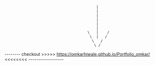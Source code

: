                                               |
                                              |
                                              |
                                              |
                                              |
                                              |    
                                          \   |    /
                                           \  |   /
                                            \   /
                                             \ /

-------- checkout >>>>>  https://omkarhiwale.github.io/Portfolio_omkar/  <<<<<<<< ------------------






